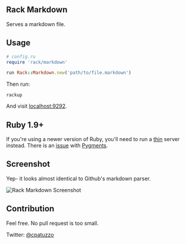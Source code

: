 ## Rack Markdown

Serves a markdown file.

## Usage

```ruby
# config.ru
require 'rack/markdown'

run Rack::Markdown.new('path/to/file.markdown')
```

Then run:

```
rackup
```

And visit [localhost:9292](http://localhost:9292).

## Ruby 1.9+

If you're using a newer version of Ruby, you'll need to run a [thin](http://code.macournoyer.com/thin/) server instead. There is an [issue](https://github.com/tmm1/pygments.rb/issues/25) with [Pygments](https://github.com/tmm1/pygments.rb).

## Screenshot

Yep- it looks almost identical to Github's markdown parser.

![Rack Markdown
Screenshot](https://raw.github.com/tuzz/rack-markdown/master/screenshot.png)

## Contribution

Feel free. No pull request is too small.

Twitter: [@cpatuzzo](https://twitter.com/#!/cpatuzzo)
